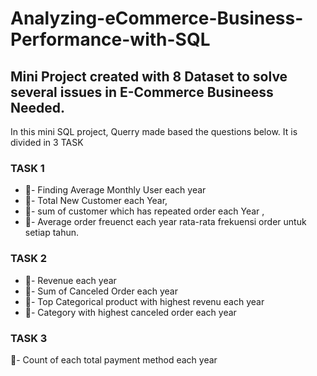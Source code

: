 # Analyzing-eCommerce-Business-Performance-with-SQL
## Mini Project created with 8 Dataset to solve several issues in E-Commerce Busineess Needed.

In this mini  SQL project, Querry made based the questions below. It is divided in 3 TASK
### TASK 1
- - Finding Average Monthly User each year 
- - Total New Customer each Year, 
- - sum of customer which has repeated order each Year , 
- - Average order freuenct each year rata-rata frekuensi order untuk setiap tahun.

### TASK 2
- - Revenue each year
- - Sum of Canceled Order each year 
- - Top Categorical product with highest revenu each year
- - Category with highest canceled order each year

### TASK 3
- Count of each total payment method each year
